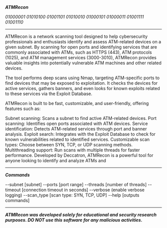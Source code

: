 **_ATMRecon_**

_01000001 01010100 01001101 01010010 01000101 01000011 01001111 01001110_

---------------------------------------------------------------------------

ATMRecon is a network scanning tool designed to help cybersecurity professionals and enthusiasts identify and assess ATM-related devices on a given subnet. By scanning for open ports and identifying services that are commonly associated with ATMs, such as HTTPS (443), ATM protocols (1025), and ATM management services (3000-3010), ATMRecon provides valuable insights into potentially vulnerable ATM machines and other related devices.

The tool performs deep scans using Nmap, targeting ATM-specific ports to find devices that may be exposed to exploitation. It checks the devices for active services, gathers banners, and even looks for known exploits related to these services via the Exploit Database.

ATMRecon is built to be fast, customizable, and user-friendly, offering features such as:

Subnet scanning: Scans a subnet to find active ATM-related devices.
Port scanning: Identifies open ports associated with ATM devices.
Service identification: Detects ATM-related services through port and banner analysis.
Exploit search: Integrates with the Exploit Database to check for known vulnerabilities related to identified services.
Customizable scan types: Choose between SYN, TCP, or UDP scanning methods.
Multithreading support: Run scans with multiple threads for faster performance.
Developed by Deccatron, ATMRecon is a powerful tool for anyone looking to identify and analyze ATMs and

---------------------------------------------------------------------------

_**Commands**_

--subnet [subnet]
--ports [port range]
--threads [number of threads]
--timeout [connection timeout in seconds]
--verbose (enable verbose logging)
--scan_type [scan type: SYN, TCP, UDP]
--help [outputs commands]


---------------------------------------------------------------------------

_**ATMRecon was developed solely for educational and security research purposes. DO NOT use this software for any malicious activities.**_
